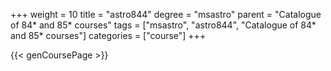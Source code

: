+++
weight = 10
title = "astro844"
degree = "msastro"
parent = "Catalogue of 84* and 85* courses"
tags = ["msastro", "astro844", "Catalogue of 84* and 85* courses"]
categories = ["course"]
+++

{{< genCoursePage >}}
